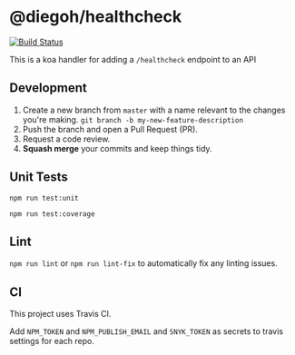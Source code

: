 # @diegoh/healthcheck

[![Build Status](https://travis-ci.com/diegoh/health-handler.svg?token=$TRAVIS_TOKEN&branch=master)](https://travis-ci.com/diegoh/health-handler)

This is a koa handler for adding a `/healthcheck` endpoint to an API

## Development

1. Create a new branch from `master` with a name relevant to the changes you're making. `git branch -b my-new-feature-description`
2. Push the branch and open a Pull Request (PR).
3. Request a code review.
4. **Squash merge** your commits and keep things tidy.

## Unit Tests

`npm run test:unit`

`npm run test:coverage`

## Lint

`npm run lint` or `npm run lint-fix` to automatically fix any linting issues.

## CI

This project uses Travis CI.

Add `NPM_TOKEN` and `NPM_PUBLISH_EMAIL` and `SNYK_TOKEN` as secrets to travis settings for each repo.
